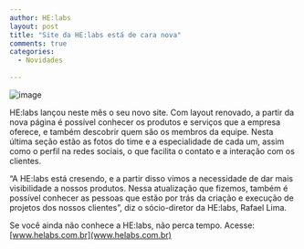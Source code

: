 ```yaml
---
author: HE:labs
layout: post
title: "Site da HE:labs está de cara nova"
comments: true
categories:
  - Novidades
     
---
```

![image](/blog/images/posts/2012-09-28/sitenovo.jpg)

HE:labs lançou neste mês o seu novo site. Com layout renovado, a partir da nova página é possível conhecer os produtos e serviços que a empresa oferece,  e também descobrir quem são os membros da equipe. Nesta última seção estão as fotos do time e a especialidade de cada um, assim como o perfil na redes sociais, o que facilita o contato e a interação com os clientes.

“A HE:labs está cresendo, e a partir disso vimos a necessidade de dar mais visibilidade a nossos produtos. Nessa atualização que fizemos, também é possível conhecer as pessoas que estão por trás da criação e execução de projetos dos nossos clientes”, diz o sócio-diretor da HE:labs, Rafael Lima.

Se você ainda não conhece a HE:labs, não perca tempo. Acesse: [www.helabs.com.br](www.helabs.com.br)

